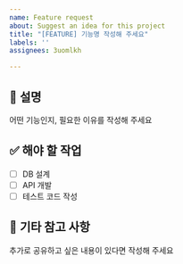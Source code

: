 ```yaml
---
name: Feature request
about: Suggest an idea for this project
title: "[FEATURE] 기능명 작성해 주세요"
labels: ''
assignees: 3uomlkh

---
```


## 📝 설명
어떤 기능인지, 필요한 이유를 작성해 주세요

## ✅ 해야 할 작업
- [ ] DB 설계
- [ ] API 개발
- [ ] 테스트 코드 작성

## 💬 기타 참고 사항
추가로 공유하고 싶은 내용이 있다면 작성해 주세요
